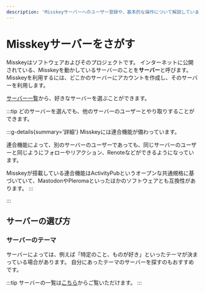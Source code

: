 ```yaml
---
description: 'Misskeyサーバーへのユーザー登録や、基本的な操作について解説しています。'
---
```


# Misskeyサーバーをさがす

Misskeyはソフトウェアおよびそのプロジェクトです。
インターネットに公開されている、Misskeyを動かしているサーバーのことを**サーバー**と呼びます。
Misskeyを利用するには、どこかのサーバーにアカウントを作成し、そのサーバーを利用します。

[サーバー一覧](/servers/)から、好きなサーバーを選ぶことができます。

:::tip
どのサーバーを選んでも、他のサーバーのユーザーとやり取りすることができます。

:::g-details{summary='詳細'}
Misskeyには連合機能が備わっています。

連合機能によって、別のサーバーのユーザーであっても、同じサーバーのユーザーと同じようにフォローやリアクション、Renoteなどができるようになっています。

Misskeyが搭載している連合機能はActivityPubというオープンな共通規格に基づいていて、MastodonやPleromaといったほかのソフトウェアとも互換性があります。
:::

:::

## サーバーの選び方

### サーバーのテーマ

サーバーによっては、例えば「特定のこと、ものが好き」といったテーマが決まっている場合があります。
自分にあったテーマのサーバーを探すのもおすすめです。

:::tip
サーバーの一覧は[こちら](/servers/)からご覧いただけます。
:::

